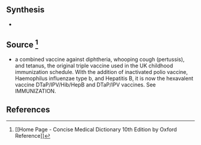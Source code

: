 ## Synthesis
- 
## Source [^1]
- a combined vaccine against diphtheria, whooping cough (pertussis), and tetanus, the original triple vaccine used in the UK childhood immunization schedule. With the addition of inactivated polio vaccine, Haemophilus influenzae type b, and Hepatitis B, it is now the hexavalent vaccine DTaP/IPV/Hib/HepB and DTaP/IPV vaccines. See IMMUNIZATION.
## References

[^1]: [[Home Page - Concise Medical Dictionary 10th Edition by Oxford Reference]]